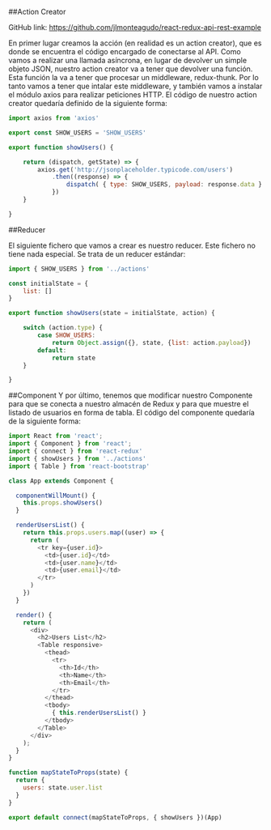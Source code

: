 ##Action Creator

GitHub link: https://github.com/jlmonteagudo/react-redux-api-rest-example

En primer lugar creamos la acción (en realidad es un action creator), que es donde se encuentra el código encargado de conectarse al API. Como vamos a realizar una llamada asíncrona, en lugar de devolver un simple objeto JSON, nuestro action creator va a tener que devolver una función. Esta función la va a tener que procesar un middleware, redux-thunk. Por lo tanto vamos a tener que intalar este middleware, y también vamos a instalar el módulo axios para realizar peticiones HTTP. El código de nuestro action creator quedaría definido de la siguiente forma:

```javascript
import axios from 'axios'

export const SHOW_USERS = 'SHOW_USERS'

export function showUsers() {

    return (dispatch, getState) => {
        axios.get('http://jsonplaceholder.typicode.com/users')
            .then((response) => {
                dispatch( { type: SHOW_USERS, payload: response.data } )
            })
    }

}
```


##Reducer

El siguiente fichero que vamos a crear es nuestro reducer. Este fichero no tiene nada especial. Se trata de un reducer estándar:

```javascript
import { SHOW_USERS } from '../actions'

const initialState = {
    list: []
}

export function showUsers(state = initialState, action) {

    switch (action.type) {
        case SHOW_USERS:
            return Object.assign({}, state, {list: action.payload})
        default:
            return state
    }

}
```

##Component
Y por último, tenemos que modificar nuestro Componente para que se conecta a nuestro almacén de Redux y para que muestre el listado de usuarios en forma de tabla. El código del componente quedaría de la siguiente forma:

```javascript
import React from 'react';
import { Component } from 'react';
import { connect } from 'react-redux'
import { showUsers } from '../actions'
import { Table } from 'react-bootstrap'

class App extends Component {

  componentWillMount() {
    this.props.showUsers()
  }

  renderUsersList() {
    return this.props.users.map((user) => {
      return (
        <tr key={user.id}>
          <td>{user.id}</td>
          <td>{user.name}</td>
          <td>{user.email}</td>
        </tr>
      )
    })
  }

  render() {
    return (
      <div>
        <h2>Users List</h2>
        <Table responsive>
          <thead>
            <tr>
              <th>Id</th>
              <th>Name</th>
              <th>Email</th>
            </tr>
          </thead>
          <tbody>
            { this.renderUsersList() }
          </tbody>
        </Table>        
      </div>
    );
  }
}

function mapStateToProps(state) {
  return {
    users: state.user.list
  }
}

export default connect(mapStateToProps, { showUsers })(App)
```

